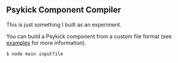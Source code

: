 Psykick Component Compiler
--------------------------

This is just something I built as an experiment.

You can build a Psykick component from a custom file format (see [examples][1] for more information).

`$ node main inputfile`


  [1]: https://github.com/MCluck90/psykick-component-compiler/tree/master/examples